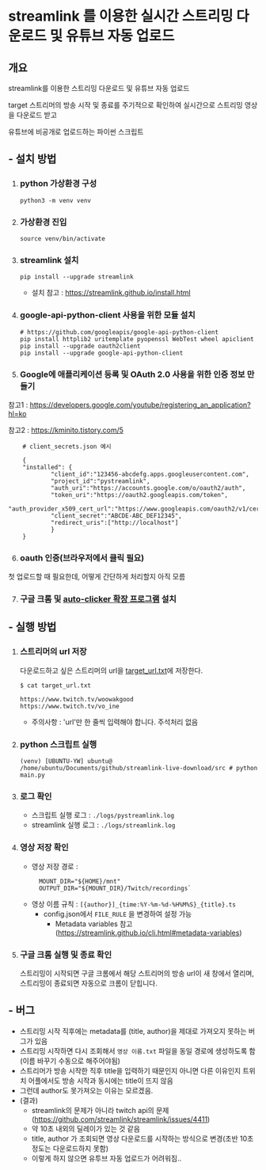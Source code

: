 # streamlink 를 이용한 실시간 스트리밍 다운로드 및 유튜브 자동 업로드

## 개요

streamlink를 이용한 스트리밍 다운로드 및 유튜브 자동 업로드

target 스트리머의 방송 시작 및 종료를 주기적으로 확인하여 실시간으로 스트리밍 영상을 다운로드 받고

유튜브에 비공개로 업로드하는 파이썬 스크립트

## - 설치 방법

1.  ### python 가상환경 구성

        python3 -m venv venv

2.  ### 가상환경 진입

        source venv/bin/activate

3.  ### streamlink 설치
        
        pip install --upgrade streamlink
        
    - 설치 참고 : https://streamlink.github.io/install.html

4.  ### google-api-python-client 사용을 위한 모듈 설치

        # https://github.com/googleapis/google-api-python-client
        pip install httplib2 uritemplate pyopenssl WebTest wheel apiclient 
        pip install --upgrade oauth2client
        pip install --upgrade google-api-python-client

5. ### Google에 애플리케이션 등록 및 OAuth 2.0 사용을 위한 인증 정보 만들기

참고1 : https://developers.google.com/youtube/registering_an_application?hl=ko

참고2 : https://kminito.tistory.com/5


        # client_secrets.json 예시

        {
        "installed": {
                "client_id":"123456-abcdefg.apps.googleusercontent.com",
                "project_id":"pystreamlink",
                "auth_uri":"https://accounts.google.com/o/oauth2/auth",
                "token_uri":"https://oauth2.googleapis.com/token",
                "auth_provider_x509_cert_url":"https://www.googleapis.com/oauth2/v1/certs",
                "client_secret":"ABCDE-ABC_DEF12345",
                "redirect_uris":["http://localhost"]
                }
        }

6. ### oauth 인증(브라우저에서 클릭 필요)
첫 업로드할 때 필요한데, 어떻게 간단하게 처리할지 아직 모름

7. ### 구글 크롬 및 [auto-clicker 확장 프로그램](https://chrome.google.com/webstore/detail/twitch-channel-points-aut/jdpblpklojajpopllbckephjndibljbc) 설치


## - 실행 방법
1. ### 스트리머의 url 저장

   다운로드하고 싶은 스트리머의 url을 [target_url.txt](./target_url.txt)에 저장한다.

   ```
   $ cat target_url.txt

   https://www.twitch.tv/woowakgood
   https://www.twitch.tv/vo_ine
   ```

   - 주의사항 : 'url'만 한 줄씩 입력해야 합니다. 주석처리 없음

2.  ### python 스크립트 실행

        (venv) [UBUNTU-YW] ubuntu@ /home/ubuntu/Documents/github/streamlink-live-download/src # python main.py

3.  ### 로그 확인

    - 스크립트 실행 로그 : `./logs/pystreamlink.log`
    - streamlink 실행 로그 : `./logs/streamlink.log`

4.  ### 영상 저장 확인
    - 영상 저장 경로 :
      ```
        MOUNT_DIR="${HOME}/mnt"
        OUTPUT_DIR="${MOUNT_DIR}/Twitch/recordings`
      ```
    - 영상 이름 규칙 : `[{author}]_{time:%Y-%m-%d-%H%M%S}_{title}.ts`
      - config.json에서 `FILE_RULE` 을 변경하여 설정 가능
        - Metadata variables 참고 (https://streamlink.github.io/cli.html#metadata-variables)

5.  ### 구글 크롬 실행 및 종료 확인
        
    스트리밍이 시작되면 구글 크롬에서 해당 스트리머의 방송 url이 새 창에서 열리며, 스트리밍이 종료되면 자동으로 크롬이 닫힙니다.


## - 버그

- 스트리밍 시작 직후에는 metadata를 (title, author)을 제대로 가져오지 못하는 버그가 있음
- 스트리밍 시작하면 다시 조회해서 `영상 이름.txt` 파일을 동일 경로에 생성하도록 함 (이름 바꾸기 수동으로 해주어야됨)
- 스트리머가 방송 시작한 직후 title을 입력하기 때문인지 아니면 다른 이유인지 트위치 어플에서도 방송 시작과 동시에는 title이 뜨지 않음
- 그런데 author도 못가져오는 이유는 모르겠음.
- (결과)
    - streamlink의 문제가 아니라 twitch api의 문제 (https://github.com/streamlink/streamlink/issues/4411)
    - 약 10초 내외의 딜레이가 있는 것 같음
    - title, author 가 조회되면 영상 다운로드를 시작하는 방식으로 변경(초반 10초정도는 다운로드하지 못함)
    - 이렇게 하지 않으면 유투브 자동 업로드가 어려워짐..